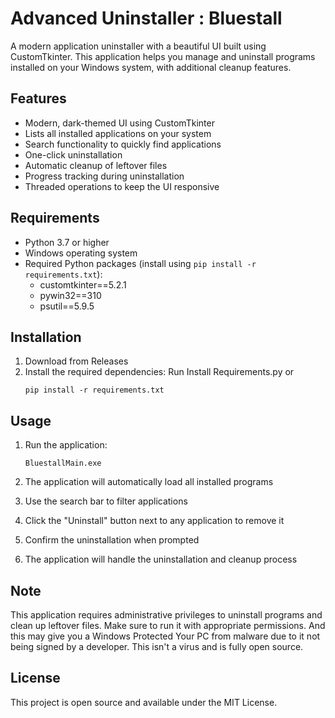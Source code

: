 # Advanced Uninstaller : Bluestall

A modern application uninstaller with a beautiful UI built using CustomTkinter. This application helps you manage and uninstall programs installed on your Windows system, with additional cleanup features.

## Features

- Modern, dark-themed UI using CustomTkinter
- Lists all installed applications on your system
- Search functionality to quickly find applications
- One-click uninstallation
- Automatic cleanup of leftover files
- Progress tracking during uninstallation
- Threaded operations to keep the UI responsive

## Requirements

- Python 3.7 or higher
- Windows operating system
- Required Python packages (install using `pip install -r requirements.txt`):
  - customtkinter==5.2.1
  - pywin32==310
  - psutil==5.9.5 

## Installation

1. Download from Releases
2. Install the required dependencies:
   Run Install Requirements.py
     or
   ```
   pip install -r requirements.txt
   ```

## Usage

1. Run the application:
   ```
   BluestallMain.exe
   ```

2. The application will automatically load all installed programs
3. Use the search bar to filter applications
4. Click the "Uninstall" button next to any application to remove it
5. Confirm the uninstallation when prompted
6. The application will handle the uninstallation and cleanup process

## Note

This application requires administrative privileges to uninstall programs and clean up leftover files. Make sure to run it with appropriate permissions.
And this may give you a Windows Protected Your PC from malware due to it not being signed by a developer. This isn't a virus and is fully open source.

## License

This project is open source and available under the MIT License. 
